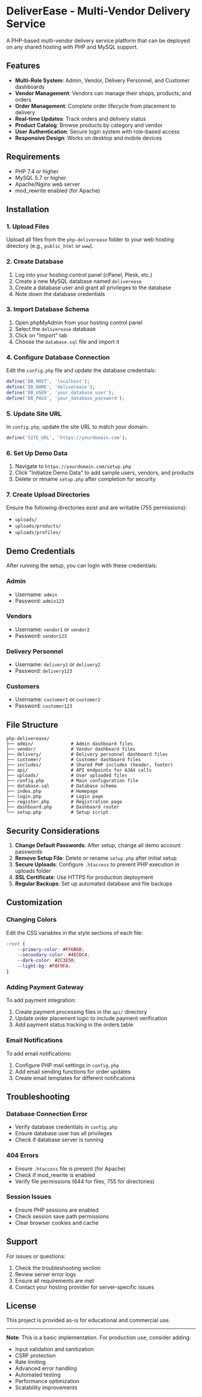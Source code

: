 # DeliverEase - Multi-Vendor Delivery Service

A PHP-based multi-vendor delivery service platform that can be deployed on any shared hosting with PHP and MySQL support.

## Features

- **Multi-Role System**: Admin, Vendor, Delivery Personnel, and Customer dashboards
- **Vendor Management**: Vendors can manage their shops, products, and orders
- **Order Management**: Complete order lifecycle from placement to delivery
- **Real-time Updates**: Track orders and delivery status
- **Product Catalog**: Browse products by category and vendor
- **User Authentication**: Secure login system with role-based access
- **Responsive Design**: Works on desktop and mobile devices

## Requirements

- PHP 7.4 or higher
- MySQL 5.7 or higher
- Apache/Nginx web server
- mod_rewrite enabled (for Apache)

## Installation

### 1. Upload Files
Upload all files from the `php-deliverease` folder to your web hosting directory (e.g., `public_html` or `www`).

### 2. Create Database
1. Log into your hosting control panel (cPanel, Plesk, etc.)
2. Create a new MySQL database named `deliverease`
3. Create a database user and grant all privileges to the database
4. Note down the database credentials

### 3. Import Database Schema
1. Open phpMyAdmin from your hosting control panel
2. Select the `deliverease` database
3. Click on "Import" tab
4. Choose the `database.sql` file and import it

### 4. Configure Database Connection
Edit the `config.php` file and update the database credentials:

```php
define('DB_HOST', 'localhost');
define('DB_NAME', 'deliverease');
define('DB_USER', 'your_database_user');
define('DB_PASS', 'your_database_password');
```

### 5. Update Site URL
In `config.php`, update the site URL to match your domain:

```php
define('SITE_URL', 'https://yourdomain.com');
```

### 6. Set Up Demo Data
1. Navigate to `https://yourdomain.com/setup.php`
2. Click "Initialize Demo Data" to add sample users, vendors, and products
3. Delete or rename `setup.php` after completion for security

### 7. Create Upload Directories
Ensure the following directories exist and are writable (755 permissions):
- `uploads/`
- `uploads/products/`
- `uploads/profiles/`

## Demo Credentials

After running the setup, you can login with these credentials:

### Admin
- Username: `admin`
- Password: `admin123`

### Vendors
- Username: `vendor1` or `vendor2`
- Password: `vendor123`

### Delivery Personnel
- Username: `delivery1` or `delivery2`
- Password: `delivery123`

### Customers
- Username: `customer1` or `customer2`
- Password: `customer123`

## File Structure

```
php-deliverease/
├── admin/              # Admin dashboard files
├── vendor/             # Vendor dashboard files
├── delivery/           # Delivery personnel dashboard files
├── customer/           # Customer dashboard files
├── includes/           # Shared PHP includes (header, footer)
├── api/                # API endpoints for AJAX calls
├── uploads/            # User uploaded files
├── config.php          # Main configuration file
├── database.sql        # Database schema
├── index.php           # Homepage
├── login.php           # Login page
├── register.php        # Registration page
├── dashboard.php       # Dashboard router
└── setup.php           # Setup script
```

## Security Considerations

1. **Change Default Passwords**: After setup, change all demo account passwords
2. **Remove Setup File**: Delete or rename `setup.php` after initial setup
3. **Secure Uploads**: Configure `.htaccess` to prevent PHP execution in uploads folder
4. **SSL Certificate**: Use HTTPS for production deployment
5. **Regular Backups**: Set up automated database and file backups

## Customization

### Changing Colors
Edit the CSS variables in the style sections of each file:
```css
:root {
    --primary-color: #FF6B6B;
    --secondary-color: #4ECDC4;
    --dark-color: #2C3E50;
    --light-bg: #F8F9FA;
}
```

### Adding Payment Gateway
To add payment integration:
1. Create payment processing files in the `api/` directory
2. Update order placement logic to include payment verification
3. Add payment status tracking in the orders table

### Email Notifications
To add email notifications:
1. Configure PHP mail settings in `config.php`
2. Add email sending functions for order updates
3. Create email templates for different notifications

## Troubleshooting

### Database Connection Error
- Verify database credentials in `config.php`
- Ensure database user has all privileges
- Check if database server is running

### 404 Errors
- Ensure `.htaccess` file is present (for Apache)
- Check if mod_rewrite is enabled
- Verify file permissions (644 for files, 755 for directories)

### Session Issues
- Ensure PHP sessions are enabled
- Check session save path permissions
- Clear browser cookies and cache

## Support

For issues or questions:
1. Check the troubleshooting section
2. Review server error logs
3. Ensure all requirements are met
4. Contact your hosting provider for server-specific issues

## License

This project is provided as-is for educational and commercial use.

---

**Note**: This is a basic implementation. For production use, consider adding:
- Input validation and sanitization
- CSRF protection
- Rate limiting
- Advanced error handling
- Automated testing
- Performance optimization
- Scalability improvements
